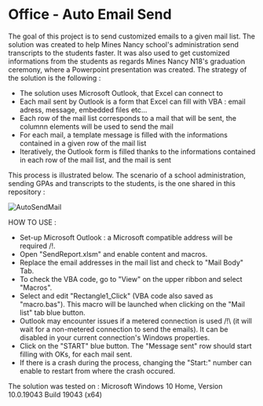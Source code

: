# Office - Auto Email Send

The goal of this project is to send customized emails to a given mail list. The solution was created to help Mines Nancy school's administration send transcripts to the students faster. It was also used to get customized informations from the students as regards Mines Nancy N18's graduation ceremony, where a Powerpoint presentation was created. The strategy of the solution is the following : 
- The solution uses Microsoft Outlook, that Excel can connect to
- Each mail sent by Outlook is a form that Excel can fill with VBA : email adress, message, embedded files etc...
- Each row of the mail list corresponds to a mail that will be sent, the columnn elements will be used to send the mail
- For each mail, a template message is filled with the informations contained in a given row of the mail list
- Iteratively, the Outlook form is filled thanks to the informations contained in each row of the mail list, and the mail is sent

This process is illustrated below. The scenario of a school administration, sending GPAs and transcripts to the students, is the one shared in this repository :

![AutoSendMail](https://user-images.githubusercontent.com/106969232/182213171-d7812203-b056-4396-afc4-647929481204.JPG)

HOW TO USE :
- Set-up Microsoft Outlook : a Microsoft compatible address will be required /!\.
- Open "SendReport.xlsm" and enable content and macros.
- Replace the email addresses in the mail list and check to "Mail Body" Tab.
- To check the VBA code, go to "View" on the upper ribbon and select "Macros".
- Select and edit "Rectangle1_Click" (VBA code also saved as "macro.bas"). This macro will be launched when clicking on the "Mail list" tab blue button.
- Outlook may encounter issues if a metered connection is used /!\ (it will wait for a non-metered connection to send the emails). It can be disabled in your current connection's Windows properties.
- Click on the "START" blue button. The "Message sent" row should start filling with OKs, for each mail sent.
- If there is a crash during the process, changing the "Start:" number can enable to restart from where the crash occured.

The solution was tested on : Microsoft Windows 10 Home, Version 10.0.19043 Build 19043 (x64)
